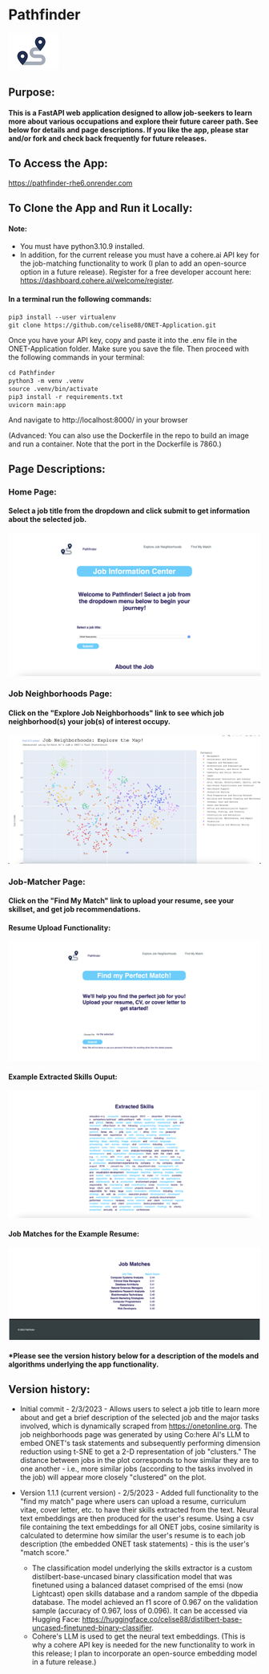 # Pathfinder
![logo](./static/PF.png)   

## Purpose: 
#### This is a FastAPI web application designed to allow job-seekers to learn more about various occupations and explore their future career path. See below for details and page descriptions. If you like the app, please star and/or fork and check back frequently for future releases. 

## To Access the App:
https://pathfinder-rhe6.onrender.com


## To Clone the App and Run it Locally:
#### Note:
* You must have python3.10.9 installed.
* In addition, for the current release you must have a cohere.ai API key for the job-matching functionality to work (I plan to add an open-source option in a future release). Register for a free developer account here: https://dashboard.cohere.ai/welcome/register. 

#### In a terminal run the following commands:

```
pip3 install --user virtualenv
git clone https://github.com/celise88/ONET-Application.git
```

Once you have your API key, copy and paste it into the .env file in the ONET-Application folder. Make sure you save the file. Then proceed with the following commands in your terminal:

```
cd Pathfinder
python3 -m venv .venv
source .venv/bin/activate
pip3 install -r requirements.txt
uvicorn main:app
```

And navigate to http://localhost:8000/ in your browser

(Advanced: You can also use the Dockerfile in the repo to build an image and run a container. Note that the port in the Dockerfile is 7860.)

## Page Descriptions:

### Home Page:
#### Select a job title from the dropdown and click submit to get information about the selected job.

![Page1](./static/main/Page1.png)

### Job Neighborhoods Page:
#### Click on the "Explore Job Neighborhoods" link to see which job neighborhood(s) your job(s) of interest occupy. 

![Page2](./static/main/Page2.png)

### Job-Matcher Page:
#### Click on the "Find My Match" link to upload your resume, see your skillset, and get job recommendations. 

#### Resume Upload Functionality:
![Page3-Input](./static/main/Page3-Input.png)

#### Example Extracted Skills Ouput:
![Page3-Output](./static/main/Page3-output.png)

#### Job Matches for the Example Resume:
![Page3-Matches](./static/main/Page3-Matches.png)

#### *Please see the version history below for a description of the models and algorithms underlying the app functionality.  

## Version history:
 
* Initial commit - 2/3/2023 - Allows users to select a job title to learn more about and get a brief description of the selected job and the major tasks involved, which is dynamically scraped from https://onetonline.org. The job neighborhoods page was generated by using Co:here AI's LLM to embed ONET's task statements and subsequently performing dimension reduction using t-SNE to get a 2-D representation of job "clusters." The distance between jobs in the plot corresponds to how similar they are to one another - i.e., more similar jobs (according to the tasks involved in the job) will appear more closely "clustered" on the plot.

* Version 1.1.1 (current version) - 2/5/2023 - Added full functionality to the "find my match" page where users can upload a resume, curriculum vitae, cover letter, etc. to have their skills extracted from the text.  Neural text embeddings are then produced for the user's resume. Using a csv file containing the text embeddings for all ONET jobs, cosine similarity is calculated to determine how similar the user's resume is to each job description (the embedded ONET task statements) - this is the user's "match score."  
    * The classification model underlying the skills extractor is a custom distilbert-base-uncased binary classification model that was finetuned using a balanced dataset comprised of the emsi (now Lightcast) open skills database and a random sample of the dbpedia database. The model achieved an f1 score of 0.967 on the validation sample (accuracy of 0.967, loss of 0.096). It can be accessed via Hugging Face: https://huggingface.co/celise88/distilbert-base-uncased-finetuned-binary-classifier.
    * Cohere's LLM is used to get the neural text embeddings. (This is why a cohere API key is needed for the new functionality to work in this release; I plan to incorporate an open-source embedding model in a future release.)

